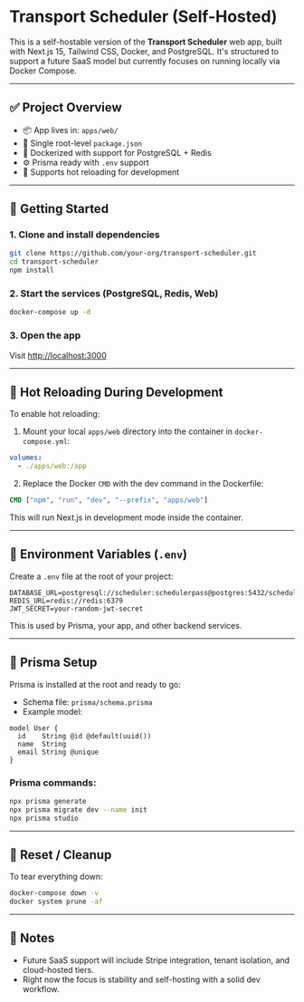 # Transport Scheduler (Self-Hosted)

This is a self-hostable version of the **Transport Scheduler** web app, built with Next.js 15, Tailwind CSS, Docker, and PostgreSQL. It's structured to support a future SaaS model but currently focuses on running locally via Docker Compose.

---

## ✅ Project Overview

- 📦 App lives in: `apps/web/`
- 📄 Single root-level `package.json`
- 🐳 Dockerized with support for PostgreSQL + Redis
- ⚙️ Prisma ready with `.env` support
- 🔁 Supports hot reloading for development

---

## 🚀 Getting Started

### 1. Clone and install dependencies
```bash
git clone https://github.com/your-org/transport-scheduler.git
cd transport-scheduler
npm install
```

### 2. Start the services (PostgreSQL, Redis, Web)
```bash
docker-compose up -d
```

### 3. Open the app
Visit [http://localhost:3000](http://localhost:3000)

---

## 🔁 Hot Reloading During Development

To enable hot reloading:
1. Mount your local `apps/web` directory into the container in `docker-compose.yml`:
```yaml
volumes:
  - ./apps/web:/app
```
2. Replace the Docker `CMD` with the dev command in the Dockerfile:
```Dockerfile
CMD ["npm", "run", "dev", "--prefix", "apps/web"]
```
This will run Next.js in development mode inside the container.

---

## 🔐 Environment Variables (`.env`)
Create a `.env` file at the root of your project:
```env
DATABASE_URL=postgresql://scheduler:schedulerpass@postgres:5432/schedulerdb
REDIS_URL=redis://redis:6379
JWT_SECRET=your-random-jwt-secret
```
This is used by Prisma, your app, and other backend services.

---

## 🧬 Prisma Setup

Prisma is installed at the root and ready to go:

- Schema file: `prisma/schema.prisma`
- Example model:
```prisma
model User {
  id    String @id @default(uuid())
  name  String
  email String @unique
}
```

### Prisma commands:
```bash
npx prisma generate
npx prisma migrate dev --name init
npx prisma studio
```

---

## 🧹 Reset / Cleanup
To tear everything down:
```bash
docker-compose down -v
docker system prune -af
```

---

## 📌 Notes
- Future SaaS support will include Stripe integration, tenant isolation, and cloud-hosted tiers.
- Right now the focus is stability and self-hosting with a solid dev workflow.
